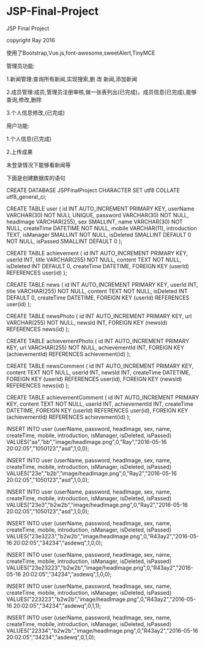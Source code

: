 # JSP-Final-Project
JSP Final Project

copyright Ray 2016

使用了Bootstrap,Vue.js,font-awesome,sweetAlert,TinyMCE

管理员功能:

1.新闻管理:查询所有新闻,实现搜索,删 改 新闻,添加新闻

2.成员管理:成员,管理员注册审核,做一张表列出(已完成)。成员信息(已完成),能够查询,修改,删除

3.个人信息修改,(已完成)

用户功能:

1.个人信息(已完成)

2.上传成果

未登录情况下能够看新闻等


下面是创建数据库的语句

CREATE DATABASE JSPFinalProject CHARACTER SET  utf8  COLLATE utf8_general_ci;

CREATE TABLE user
(
  id INT AUTO_INCREMENT PRIMARY KEY,
  userName VARCHAR(30) NOT NULL UNIQUE,
  password VARCHAR(30) NOT NULL,
  headImage VARCHAR(255),
  sex SMALLINT,
  name VARCHAR(30) NOT NULL,
  createTime DATETIME NOT NULL,
  mobile VARCHAR(11),
  introduction TEXT,
  isManager SMALLINT NOT NULL,
  isDeleted SMALLINT DEFAULT 0 NOT NULL,
  isPassed SMALLINT DEFAULT 0
);

CREATE TABLE achievement
(
  id INT AUTO_INCREMENT PRIMARY KEY,
  userId INT,
  title VARCHAR(255) NOT NULL,
  content TEXT NOT NULL,
  isDeleted INT DEFAULT 0,
  createTime DATETIME,
  FOREIGN KEY (userId) REFERENCES user(id)
);

CREATE TABLE news
(
  id INT AUTO_INCREMENT PRIMARY KEY,
  userId INT,
  title VARCHAR(255) NOT NULL,
  content TEXT NOT NULL,
  isDeleted INT DEFAULT 0,
  createTime DATETIME,
  FOREIGN KEY (userId) REFERENCES user(id)
);

CREATE TABLE newsPhoto
(
  id INT AUTO_INCREMENT PRIMARY KEY,
  url VARCHAR(255) NOT NULL,
  newsId INT,
  FOREIGN KEY (newsId) REFERENCES news(id)
);

CREATE TABLE achievementPhoto
(
  id INT AUTO_INCREMENT PRIMARY KEY,
  url VARCHAR(255) NOT NULL,
  achievementId INT,
  FOREIGN KEY (achievementId) REFERENCES achievement(id)
);

CREATE TABLE newsComment
(
  id INT AUTO_INCREMENT PRIMARY KEY,
  content TEXT NOT NULL,
  userId INT,
  newsId INT,
  createTime DATETIME,
  FOREIGN KEY (userId) REFERENCES user(id),
  FOREIGN KEY (newsId) REFERENCES news(id)
);

CREATE TABLE achievementComment
(
  id INT AUTO_INCREMENT PRIMARY KEY,
  content TEXT NOT NULL,
  userId INT,
  achievementId INT,
  createTime DATETIME,
  FOREIGN KEY (userId) REFERENCES user(id),
  FOREIGN KEY (achievementId) REFERENCES achievement(id)
);

INSERT INTO user (userName, password, headImage, sex, name, createTime, mobile, introduction, isManager, isDeleted, isPassed)
VALUES("aa","bb","image/headImage.png",0,"Ray","2016-05-16 20:02:05","1050123","asd",1,0,0);

INSERT INTO user (userName, password, headImage, sex, name, createTime, mobile, introduction, isManager, isDeleted, isPassed)
VALUES("23e","b2b","image/headImage.png",0,"Ray2","2016-05-16 20:02:05","1050123","asd",1,0,0);

INSERT INTO user (userName, password, headImage, sex, name, createTime, mobile, introduction, isManager, isDeleted, isPassed)
VALUES("23e3","b2w2b","image/headImage.png",0,"Ray2","2016-05-16 20:02:05","1050123","asd",1,0,0);

INSERT INTO user (userName, password, headImage, sex, name, createTime, mobile, introduction, isManager, isDeleted, isPassed)
VALUES("23e3223","b2w2b","image/headImage.png",0,"R43ay2","2016-05-16 20:02:05","34234","asdewq",1,0,0);

INSERT INTO user (userName, password, headImage, sex, name, createTime, mobile, introduction, isManager, isDeleted, isPassed)
VALUES("23e23223","b2w2b","image/headImage.png",0,"R43ay2","2016-05-16 20:02:05","34234","asdewq",1,0,0);

INSERT INTO user (userName, password, headImage, sex, name, createTime, mobile, introduction, isManager, isDeleted, isPassed)
VALUES("223223","b2w2b","image/headImage.png",0,"R43ay2","2016-05-16 20:02:05","34234","asdewq",0,1,1);

INSERT INTO user (userName, password, headImage, sex, name, createTime, mobile, introduction, isManager, isDeleted, isPassed)
VALUES("22334","b2w2b","image/headImage.png",0,"R43ay2","2016-05-16 20:02:05","34234","asdewq",0,1,0);
